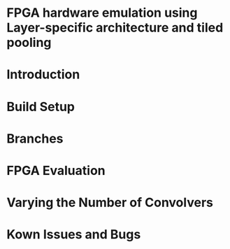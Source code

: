 # FPGA hardware emulation using Layer-specific architecture and tiled pooling

# Introduction

# Build Setup

# Branches

# FPGA Evaluation

# Varying the Number of Convolvers

# Kown Issues and Bugs
